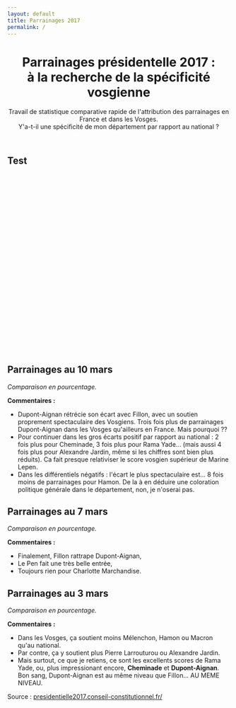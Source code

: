 ```yaml
---
layout: default
title: Parrainages 2017
permalink: /
---
```


<header>
  <h1>Parrainages présidentelle 2017 : <br> à la recherche de la spécificité vosgienne</h1>
  <p>Travail de statistique comparative rapide de l'attribution des parrainages en France et dans les Vosges.<br>
    Y'a-t-il une spécificité de mon département par rapport au national ?</p>
</header>

<h2>Test</h2>

<div id="highCharts" style="min-width: 310px; height: 400px; margin: 0 auto"></div>

<h2>Parrainages au 10 mars</h2>

<p><i>Comparaison en pourcentage.</i></p>

<canvas id="chart0310" width="1200" height="700"></canvas>

<p><b>Commentaires :</b></p>

<ul>
  <li>
    Dupont-Aignan rétrécie son écart avec Fillon, avec un soutien proprement spectaculaire des Vosgiens. Trois fois plus de parrainages Dupont-Aignan dans les Vosges qu'ailleurs en France. Mais pourquoi ??
  </li>
  <li>
    Pour continuer dans les gros écarts positif par rapport au national : 2 fois plus pour Cheminade, 3 fois plus pour Rama Yade... (mais aussi 4 fois plus pour Alexandre Jardin, même si les chiffres sont bien plus réduits). Ca fait presque relativiser le score vosgien supérieur de Marine Lepen.
  </li>
  <li>
      Dans les différentiels négatifs : l'écart le plus spectaculaire est... 8 fois moins de parrainages pour Hamon. De la à en déduire une coloration politique générale dans le département, non, je n'oserai pas.
  </li>
</ul>

<h2>Parrainages au 7 mars</h2>

<p><i>Comparaison en pourcentage.</i></p>

<canvas id="chart0307" width="1200" height="700"></canvas>

<p><b>Commentaires :</b></p>

<ul>
  <li>
    Finalement, Fillon rattrape Dupont-Aignan,
  </li>
  <li>
    Le Pen fait une très belle entrée,
  </li>
  <li>
      Toujours rien pour Charlotte Marchandise.
  </li>
</ul>


<h2>Parrainages au 3 mars</h2>

<p><i>Comparaison en pourcentage.</i></p>

<canvas id="myChart" width="1200" height="700"></canvas>

<p><b>Commentaires :</b></p>

<ul>
  <li>
    Dans les Vosges, ça soutient moins Mélenchon, Hamon ou Macron qu'au national.
  </li>
  <li>
    Par contre, ça y soutient plus Pierre Larrouturou ou Alexandre Jardin.
  </li>
  <li>
    Mais surtout, ce que je retiens, ce sont les excellents scores de Rama Yade, ou, plus impressionant encore, <b>Cheminade</b> et <b>Dupont-Aignan</b>. Bon sang, Dupont-Aignan est au même niveau que Fillon... AU MEME NIVEAU.
  </li>
</ul>

Source :
<a href="https://presidentielle2017.conseil-constitutionnel.fr/les-parrainages/tous-les-parrainages/">
  presidentielle2017.conseil-constitutionnel.fr/
</a>


<script src="https://code.highcharts.com/highcharts.js"></script>
<script src="https://code.highcharts.com/modules/exporting.js"></script>
<script src="{{ site.url }}{{ site.baseurl }}/assets/js/parrainages-2017.js"></script>
